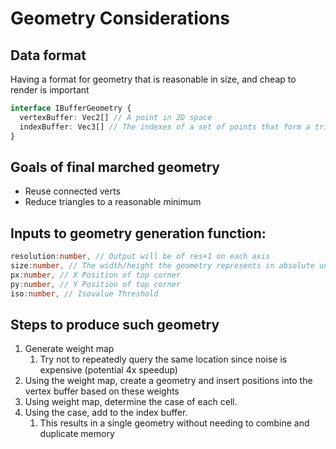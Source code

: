 # Geometry  Considerations

## Data format

Having a format for geometry that is reasonable in size, and cheap to render is important

```ts
interface IBufferGeometry {
  vertexBuffer: Vec2[] // A point in 2D space
  indexBuffer: Vec3[] // The indexes of a set of points that form a triangle
}
```

## Goals of final marched geometry

- Reuse connected verts
- Reduce triangles to a reasonable minimum

## Inputs to geometry generation function:

```ts
resolution:number, // Output will be of res+1 on each axis
size:number, // The width/height the geometry represents in absolute units
px:number, // X Position of top corner
py:number, // Y Position of top corner
iso:number, // Isovalue Threshold 
```

## Steps to produce such geometry

1. Generate weight map
   1. Try not to repeatedly query the same location since noise is expensive (potential 4x speedup)
2. Using the weight map, create a geometry and insert positions into the vertex buffer based on these weights
3. Using weight map, determine the case of each cell.
4. Using the case, add to the index buffer.
   1. This results in a single geometry without needing to combine and duplicate memory
